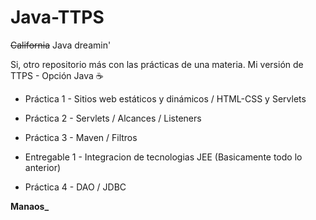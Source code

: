 # Java-TTPS
~~California~~ Java dreamin' 

Si, otro repositorio más con las prácticas de una materia. Mi versión de TTPS - Opción Java ☕

* Práctica 1 - Sitios web estáticos y dinámicos / HTML-CSS y Servlets

* Práctica 2 - Servlets / Alcances / Listeners

* Práctica 3 - Maven / Filtros

* Entregable 1 - Integracion de tecnologias JEE (Basicamente todo lo anterior)

* Práctica 4 - DAO / JDBC

**Manaos_**
